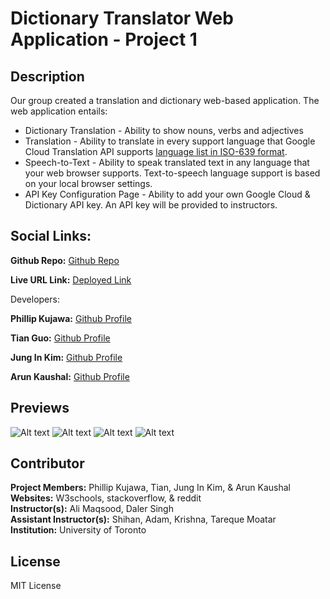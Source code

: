 # Dictionary Translator Web Application - Project 1
## Description

Our group created a translation and dictionary web-based application. The web application entails: 

* Dictionary Translation - Ability to show nouns, verbs and adjectives 
* Translation - Ability to translate in every support language that Google Cloud Translation API supports [language list in ISO-639 format](https://cloud.google.com/translate/docs/languages). 
* Speech-to-Text - Ability to speak translated text in any language that your web browser supports. Text-to-speech language support is based on your local browser settings. 
* API Key Configuration Page - Ability to add your own Google Cloud & Dictionary API key. An API key will be provided to instructors.

## Social Links:

**Github Repo:** [Github Repo](https://github.com/phillipkujawa/dictionary-translator-project1)

**Live URL Link:** [Deployed Link](https://phillipkujawa.github.io/dictionary-translator-project1/)

Developers:

**Phillip Kujawa:** [Github Profile](https://github.com/phillipkujawa)

**Tian Guo:** [Github Profile](https://github.com/gtotaku-tg)

**Jung In Kim:** [Github Profile](https://github.com/Heaveness)

**Arun Kaushal:** [Github Profile](https://github.com/Arunkaushal84)

## Previews
![Alt text](assets/images/screenshot1.png) ![Alt text](assets/images/screenshot2.png) ![Alt text](assets/images/screenshot3.png) ![Alt text](assets/images/screenshot4.png)

## Contributor

**Project Members:** Phillip Kujawa, Tian, Jung In Kim, & Arun Kaushal <br>
**Websites:** W3schools, stackoverflow, & reddit <br>
**Instructor(s):** Ali Maqsood, Daler Singh <br>
**Assistant Instructor(s):** Shihan, Adam, Krishna, Tareque Moatar <br>
**Institution:** University of Toronto <br>

## License

MIT License



